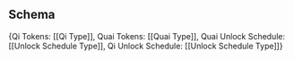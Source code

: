 ## Schema

{Qi Tokens: [[Qi Type]],
Quai Tokens: [[Quai Type]],
Quai Unlock Schedule: [[Unlock Schedule Type]],
Qi Unlock Schedule: [[Unlock Schedule Type]]}
